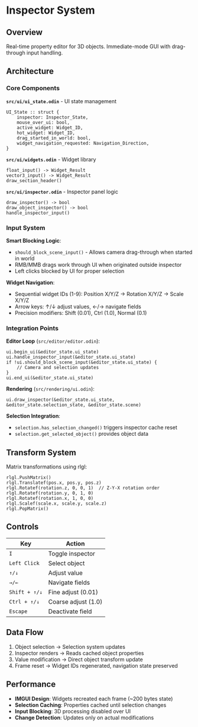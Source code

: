 # Inspector System

## Overview

Real-time property editor for 3D objects. Immediate-mode GUI with drag-through input handling.

## Architecture

### Core Components

**`src/ui/ui_state.odin`** - UI state management
```odin
UI_State :: struct {
    inspector: Inspector_State,
    mouse_over_ui: bool,
    active_widget: Widget_ID,
    hot_widget: Widget_ID,
    drag_started_in_world: bool,
    widget_navigation_requested: Navigation_Direction,
}
```

**`src/ui/widgets.odin`** - Widget library
```odin
float_input() -> Widget_Result
vector3_input() -> Widget_Result
draw_section_header()
```

**`src/ui/inspector.odin`** - Inspector panel logic
```odin
draw_inspector() -> bool
draw_object_inspector() -> bool
handle_inspector_input()
```

### Input System

**Smart Blocking Logic**:
- `should_block_scene_input()` - Allows camera drag-through when started in world
- RMB/MMB drags work through UI when originated outside inspector
- Left clicks blocked by UI for proper selection

**Widget Navigation**:
- Sequential widget IDs (1-9): Position X/Y/Z → Rotation X/Y/Z → Scale X/Y/Z
- Arrow keys: ↑/↓ adjust values, ←/→ navigate fields
- Precision modifiers: Shift (0.01), Ctrl (1.0), Normal (0.1)

### Integration Points

**Editor Loop** (`src/editor/editor.odin`):
```odin
ui.begin_ui(&editor_state.ui_state)
ui.handle_inspector_input(&editor_state.ui_state)
if !ui.should_block_scene_input(&editor_state.ui_state) {
    // Camera and selection updates
}
ui.end_ui(&editor_state.ui_state)
```

**Rendering** (`src/rendering/ui.odin`):
```odin
ui.draw_inspector(&editor_state.ui_state, &editor_state.selection_state, &editor_state.scene)
```

**Selection Integration**:
- `selection.has_selection_changed()` triggers inspector cache reset
- `selection.get_selected_object()` provides object data

## Transform System

Matrix transformations using rlgl:
```odin
rlgl.PushMatrix()
rlgl.Translatef(pos.x, pos.y, pos.z)
rlgl.Rotatef(rotation.z, 0, 0, 1)  // Z-Y-X rotation order
rlgl.Rotatef(rotation.y, 0, 1, 0)
rlgl.Rotatef(rotation.x, 1, 0, 0)
rlgl.Scalef(scale.x, scale.y, scale.z)
rlgl.PopMatrix()
```

## Controls

| Key | Action |
|-----|--------|
| `I` | Toggle inspector |
| `Left Click` | Select object |
| `↑/↓` | Adjust value |
| `→/←` | Navigate fields |
| `Shift + ↑/↓` | Fine adjust (0.01) |
| `Ctrl + ↑/↓` | Coarse adjust (1.0) |
| `Escape` | Deactivate field |

## Data Flow

1. Object selection → Selection system updates
2. Inspector renders → Reads cached object properties  
3. Value modification → Direct object transform update
4. Frame reset → Widget IDs regenerated, navigation state preserved

## Performance

- **IMGUI Design**: Widgets recreated each frame (~200 bytes state)
- **Selection Caching**: Properties cached until selection changes
- **Input Blocking**: 3D processing disabled over UI
- **Change Detection**: Updates only on actual modifications